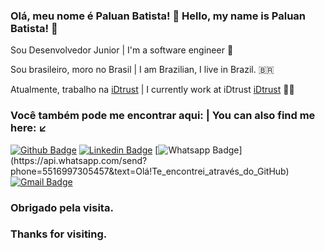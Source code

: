 ### Olá, meu nome é Paluan Batista! 👋 Hello, my name is Paluan Batista! 👋
Sou Desenvolvedor Junior | 
I'm a software engineer :robot:


Sou brasileiro, moro no Brasil | 
I am Brazilian, I live in Brazil. 🇧🇷

Atualmente, trabalho na [iDtrust](http://www.idtrust.com.br/) | 
I currently work at iDtrust [iDtrust](http://www.idtrust.com.br/) :man_technologist:

### Você também pode me encontrar aqui: | You can also find me here: :arrow_lower_left:
[![Github Badge](https://img.shields.io/badge/-Github-000?style=flat-square&logo=Github&logoColor=white&link=https://github.com/paluan-dev666)](https://github.com/paluan-dev666)
[![Linkedin Badge](https://img.shields.io/badge/-LinkedIn-blue?style=flat-square&logo=Linkedin&logoColor=white&link=https://www.linkedin.com/in/paluan-batista-software-engineer/)](https://www.linkedin.com/in/paluan-batista-software-engineer/)
[![Whatsapp Badge](https://img.shields.io/badge/-Whatsapp-4CA143?style=flat-square&labelColor=4CA143&logo=whatsapp&logoColor=white&link=https://api.whatsapp.com/send?phone=5516997305457&text=Olá!Te_encontrei_através_do_GitHub.)](https://api.whatsapp.com/send?phone=5516997305457&text=Olá!Te_encontrei_através_do_GitHub)
[![Gmail Badge](https://img.shields.io/badge/-Gmail-c14438?style=flat-square&logo=Gmail&logoColor=white&link=mailto:paluan.desenvolvimento@gmail.com)](mailto:paluan.desenvolvimento@gmail.com)

### Obrigado pela visita.
### Thanks for visiting.

<!--
**paluan-dev666/paluan-dev666** is a ✨ _special_ ✨ repository because its `README.md` (this file) appears on your GitHub profile.

Sou Desenvolvedor Junior.
- 🌱 I’m currently learning ...
- 👯 I’m looking to collaborate on ...
- 🤔 I’m looking for help with ...
- 💬 Ask me about ...
- 📫 How to reach me: ...
- 😄 Pronouns: ...
- ⚡ Fun fact: ...
-->
